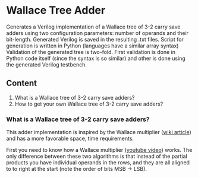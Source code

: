 # Wallace Tree Adder
Generates a Verilog implementation of a Wallace tree of 3-2 carry save adders using two configuration parameters: number of operands and their bit-length.
Generated Verilog is saved in the resulting .txt files. Script for generation is written in Python (languages have a similar array syntax)
Validation of the generated tree is two-fold. First validation is done in Python code itself (since the syntax is so similar) and other is done using the generated Verilog testbench.


## Content

1. What is a Wallace tree of 3-2 carry save adders?
2. How to get your own Wallace tree of 3-2 carry save adders?


### What is a Wallace tree of 3-2 carry save adders?

This adder implementation is inspired by the Wallace multiplier ([wiki article](https://en.wikipedia.org/wiki/Wallace_tree)) and has a more favorable space, time requirements.

First you need to know how a Wallace multiplier ([youtube video](https://www.youtube.com/watch?v=4-l_PGPog9o&t=96s)) works.
The only difference between these two algorithms is that instead of the partial products you have individual operands in the rows, and they are all aligned to to right at the start (note the order of bits MSB -> LSB).

